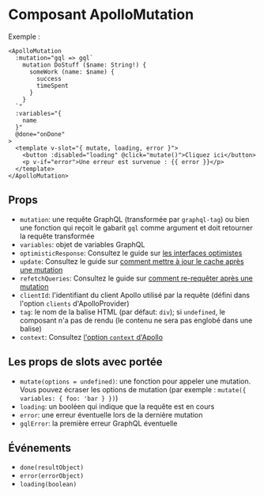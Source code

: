 # Composant ApolloMutation

Exemple :

```vue
<ApolloMutation
  :mutation="gql => gql`
    mutation DoStuff ($name: String!) {
      someWork (name: $name) {
        success
        timeSpent
      }
    }
  `"
  :variables="{
    name
  }"
  @done="onDone"
>
  <template v-slot="{ mutate, loading, error }">
    <button :disabled="loading" @click="mutate()">Cliquez ici</button>
    <p v-if="error">Une erreur est survenue : {{ error }}</p>
  </template>
</ApolloMutation>
```

## Props

- `mutation`: une requête GraphQL (transformée par `graphql-tag`) ou bien une fonction qui reçoit le gabarit `gql` comme argument et doit retourner la requête transformée
- `variables`: objet de variables GraphQL
- `optimisticResponse`: Consultez le guide sur [les interfaces optimistes](https://www.apollographql.com/docs/react/performance/optimistic-ui/)
- `update`: Consultez le guide sur [comment mettre à jour le cache après une mutation](https://www.apollographql.com/docs/react/data/mutations/#options)
- `refetchQueries`: Consultez le guide sur [comment re-requêter après une mutation](https://www.apollographql.com/docs/react/data/mutations/#options)
- `clientId`: l'identifiant du client Apollo utilisé par la requête (défini dans l'option `clients` d'ApolloProvider)
- `tag`: le nom de la balise HTML (par défaut: `div`); si `undefined`, le composant n'a pas de rendu (le contenu ne sera pas englobé dans une balise)
- `context`: Consultez [l'option `context` d'Apollo](https://www.apollographql.com/docs/react/data/mutations/#options)

## Les props de slots avec portée

- `mutate(options = undefined)`: une fonction pour appeler une mutation. Vous pouvez écraser les options de mutation (par exemple : `mutate({ variables: { foo: 'bar } })`)
- `loading`: un booléen qui indique que la requête est en cours
- `error`: une erreur éventuelle lors de la dernière mutation
- `gqlError`: la première erreur GraphQL éventuelle

## Événements

- `done(resultObject)`
- `error(errorObject)`
- `loading(boolean)`
